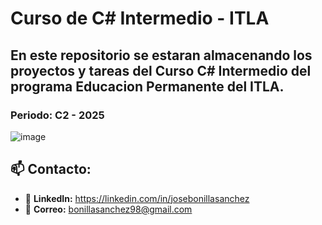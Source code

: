 # Curso de C# Intermedio - ITLA
## En este repositorio se estaran almacenando los proyectos y tareas del **Curso C# Intermedio** del programa **Educacion Permanente** del **ITLA**.
### Periodo: C2 - 2025
![image](https://github.com/user-attachments/assets/f02b29ec-27a5-4ed4-aae8-3ebc437a340d)

## 📫 Contacto:
- 🔗 **LinkedIn:** https://linkedin.com/in/josebonillasanchez
- 📧 **Correo:** bonillasanchez98@gmail.com

